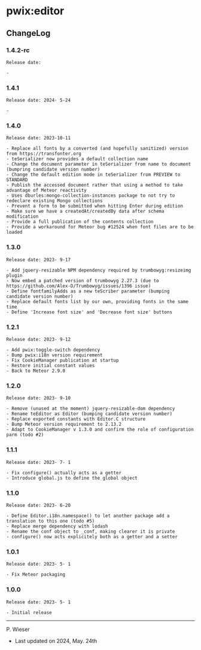 # pwix:editor

## ChangeLog

### 1.4.2-rc

    Release date: 

    - 

### 1.4.1

    Release date: 2024- 5-24

    - 

### 1.4.0

    Release date: 2023-10-11

    - Replace all fonts by a converted (and hopefully sanitized) version from https://transfonter.org
    - teSerializer now provides a default collection name
    - Change the document parameter in teSerializer from name to document (bumpring candidate version number)
    - Change the default edition mode in teSerializer from PREVIEW to STANDARD
    - Publish the accessed document rather that using a method to take advantage of Meteor reactivity
    - Uses dburles:mongo-collection-instances package to not try to redeclare existing Mongo collections
    - Prevent a form to be submitted when hitting Enter during edition
    - Make sure we have a createdAt/createdBy data after schema modification
    - Provide a full publication of the contents collection
    - Provide a workaround for Meteor bug #12524 when font files are to be loaded
 
### 1.3.0

    Release date: 2023- 9-17

    - Add jquery-resizable NPM dependency required by trumbowyg:resizeimg plugin
    - Now embed a patched version of trumbowyg 2.27.3 (due to https://github.com/Alex-D/Trumbowyg/issues/1396 issue)
    - Define fontfamilyAdds as a new teScriber parameter (bumping candidate version number)
    - Replace default fonts list by our own, providing fonts in the same time
    - Define 'Increase font size' and 'Decrease font size' buttons

### 1.2.1

    Release date: 2023- 9-12

    - Add pwix:toggle-switch dependency
    - Bump pwix:i18n version requirement
    - Fix CookieManager publication at startup
    - Restore initial constant values
    - Back to Meteor 2.9.0

### 1.2.0

    Release date: 2023- 9-10

    - Remove (unused at the moment) jquery-resizable-dom dependency
    - Rename teEditor as Editor (bumping candidate version number)
    - Replace exported constants with Editor.C structure
    - Bump Meteor version requirement to 2.13.2
    - Adapt to CookieManager v 1.3.0 and confirm the role of configuration parm (todo #2)

### 1.1.1

    Release date: 2023- 7- 1

    - Fix configure() actually acts as a getter
    - Introduce global.js to define the global object

### 1.1.0

    Release date: 2023- 6-20

    - Define Editor.i18n.namespace() to let another package add a translation to this one (todo #5)
    - Replace merge dependency with lodash
    - Rename the conf object to _conf, making clearer it is private
    - configure() now acts explicitely both as a getter and a setter

### 1.0.1

    Release date: 2023- 5- 1

    - Fix Meteor packaging

### 1.0.0

    Release date: 2023- 5- 1

    - Initial release

---
P. Wieser
- Last updated on 2024, May. 24th
